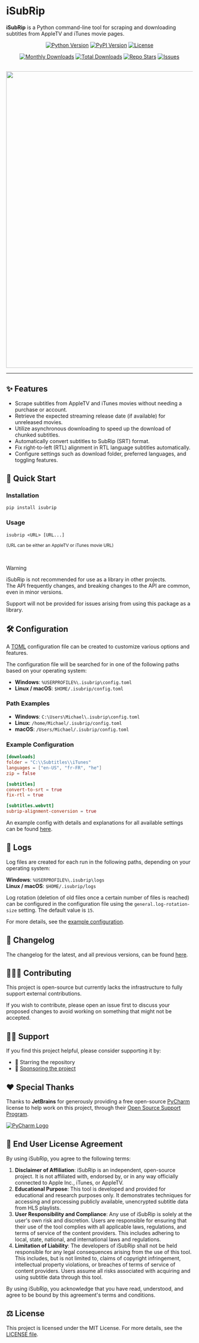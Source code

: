 # iSubRip
**iSubRip** is a Python command-line tool for scraping and downloading subtitles from AppleTV and iTunes movie pages.

<div align="center">
  <a href="https://python.org/pypi/isubrip"><img alt="Python Version" src="https://img.shields.io/pypi/pyversions/isubrip"></a>
  <a href="https://python.org/pypi/isubrip"><img alt="PyPI Version" src="https://img.shields.io/pypi/v/isubrip"></a>
  <a href="https://github.com/MichaelYochpaz/iSubRip/blob/main/LICENSE"><img alt="License" src="https://img.shields.io/github/license/MichaelYochpaz/iSubRip"></a>

  <a href="https://python.org/pypi/isubrip"><img alt="Monthly Downloads" src="https://pepy.tech/badge/isubrip/month"></a>
  <a href="https://python.org/pypi/isubrip"><img alt="Total Downloads" src="https://pepy.tech/badge/isubrip"></a>
  <a href="https://github.com/MichaelYochpaz/iSubRip"><img alt="Repo Stars" src="https://img.shields.io/github/stars/MichaelYochpaz/iSubRip?style=flat&color=gold"></a>
  <a href="https://github.com/MichaelYochpaz/iSubRip/issues"><img alt="Issues" src="https://img.shields.io/github/issues/MichaelYochpaz/iSubRip?color=red"></a>
</div>

<br/>

<div align="center">
  <img src="https://github.com/user-attachments/assets/ffdbb366-8ad0-427d-af00-9b70cc0d6b01" width="800">
</div>


---

## ✨ Features
- Scrape subtitles from AppleTV and iTunes movies without needing a purchase or account.
- Retrieve the expected streaming release date (if available) for unreleased movies.
- Utilize asynchronous downloading to speed up the download of chunked subtitles.
- Automatically convert subtitles to SubRip (SRT) format.
- Fix right-to-left (RTL) alignment in RTL language subtitles automatically.
- Configure settings such as download folder, preferred languages, and toggling features.

## 🚀 Quick Start
### Installation
```shell
pip install isubrip
```

### Usage
```shell
isubrip <URL> [URL...]
```
<sub>(URL can be either an AppleTV or iTunes movie URL)</sub>

<br/>

> [!WARNING]
> iSubRip is not recommended for use as a library in other projects.  
> The API frequently changes, and breaking changes to the API are common, even in minor versions.
>
> Support will not be provided for issues arising from using this package as a library.
## 🛠 Configuration
A [TOML](https://toml.io) configuration file can be created to customize various options and features.

The configuration file will be searched for in one of the following paths based on your operating system:

- **Windows**: `%USERPROFILE%\.isubrip\config.toml`
- **Linux / macOS**: `$HOME/.isubrip/config.toml`

### Path Examples
- **Windows**: `C:\Users\Michael\.isubrip\config.toml`
- **Linux**: `/home/Michael/.isubrip/config.toml`
- **macOS**: `/Users/Michael/.isubrip/config.toml`


### Example Configuration
```toml
[downloads]
folder = "C:\\Subtitles\\iTunes"
languages = ["en-US", "fr-FR", "he"]
zip = false

[subtitles]
convert-to-srt = true
fix-rtl = true

[subtitles.webvtt]
subrip-alignment-conversion = true
```

An example config with details and explanations for all available settings can be found [here](https://github.com/MichaelYochpaz/iSubRip/blob/main/example-config.toml).

## 📜 Logs
Log files are created for each run in the following paths, depending on your operating system:

**Windows**: `%USERPROFILE%\.isubrip\logs`  
**Linux / macOS**: `$HOME/.isubrip/logs`  

Log rotation (deletion of old files once a certain number of files is reached) can be configured in the configuration file using the `general.log-rotation-size` setting. The default value is `15`.

For more details, see the [example configuration](https://github.com/MichaelYochpaz/iSubRip/blob/main/example-config.toml).


## 📓 Changelog
The changelog for the latest, and all previous versions, can be found [here](https://github.com/MichaelYochpaz/iSubRip/blob/main/CHANGELOG.md).

## 👨🏽‍💻 Contributing
This project is open-source but currently lacks the infrastructure to fully support external contributions.

If you wish to contribute, please open an issue first to discuss your proposed changes to avoid working on something that might not be accepted.

## 🙏🏽 Support
If you find this project helpful, please consider supporting it by:
- 🌟 Starring the repository
- 💖 [Sponsoring the project](https://github.com/sponsors/MichaelYochpaz)

## ❤️ Special Thanks
Thanks to **JetBrains** for generously providing a free open-source [PyCharm](https://www.jetbrains.com/pycharm/) license to help work on this project, through their [Open Source Support Program](https://www.jetbrains.com/community/opensource/).

[![PyCharm Logo](https://resources.jetbrains.com/storage/products/company/brand/logos/PyCharm_icon.svg)](https://www.jetbrains.com/community/opensource/#support)

## 📝 End User License Agreement
By using iSubRip, you agree to the following terms:

1. **Disclaimer of Affiliation**: iSubRip is an independent, open-source project. It is not affiliated with, endorsed by, or in any way officially connected to Apple Inc., iTunes, or AppleTV.
2. **Educational Purpose**: This tool is developed and provided for educational and research purposes only. It demonstrates techniques for accessing and processing publicly available, unencrypted subtitle data from HLS playlists.
3. **User Responsibility and Compliance**: Any use of iSubRip is solely at the user's own risk and discretion. Users are responsible for ensuring that their use of the tool complies with all applicable laws, regulations, and terms of service of the content providers. This includes adhering to local, state, national, and international laws and regulations.
4. **Limitation of Liability**: The developers of iSubRip shall not be held responsible for any legal consequences arising from the use of this tool. This includes, but is not limited to, claims of copyright infringement, intellectual property violations, or breaches of terms of service of content providers. Users assume all risks associated with acquiring and using subtitle data through this tool.

By using iSubRip, you acknowledge that you have read, understood, and agree to be bound by this agreement's terms and conditions.

## ⚖️ License
This project is licensed under the MIT License. For more details, see the [LICENSE file](https://github.com/MichaelYochpaz/iSubRip/blob/main/LICENSE).
